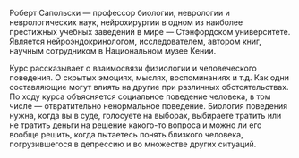 Роберт Сапольски — профессор биологии, неврологии и неврологических наук, нейрохирургии в одном из наиболее престижных учебных заведений в мире — Стэнфордском университете. Является нейроэндокринологом, исследователем, автором книг, научным сотрудником в Национальном музее Кении.

Курс рассказывает о взаимосвязи физиологии и человеческого поведения. О скрытых эмоциях, мыслях, воспоминаниях и т.д. Как одни составляющие могут влиять на другие при различных обстоятельствах. По ходу курса объясняется социальное поведение человека, в том числе — отвратительно ненормальное поведение. Биология поведения нужна, когда вы в суде, голосуете на выборах, выбираете тратить или не тратить деньги на решение какого-то вопроса и можно ли его вообще решить, когда пытаетесь понять близкого человека, погрузившегося в депрессию и во множестве других ситуаций.